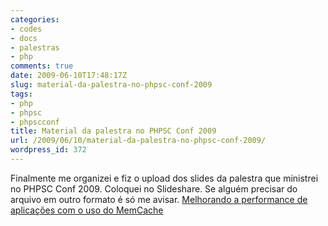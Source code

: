 ```yaml
---
categories:
- codes
- docs
- palestras
- php
comments: true
date: 2009-06-10T17:48:17Z
slug: material-da-palestra-no-phpsc-conf-2009
tags:
- php
- phpsc
- phpscconf
title: Material da palestra no PHPSC Conf 2009
url: /2009/06/10/material-da-palestra-no-phpsc-conf-2009/
wordpress_id: 372
---
```


Finalmente me organizei e fiz o upload dos slides da palestra que ministrei no PHPSC Conf 2009.
Coloquei no Slideshare. Se alguém precisar do arquivo em outro formato é só me avisar.
[Melhorando a performance de aplicações com o uso do MemCache](http://www.slideshare.net/eminetto/melhorando-a-performance-de-aplicaes-com-o-uso-do-memcache)
